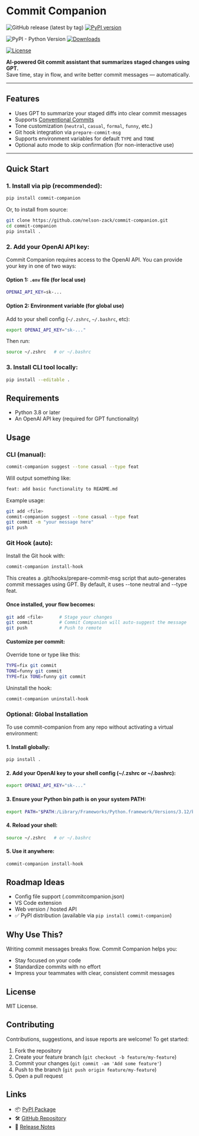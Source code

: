 # Commit Companion

![GitHub release (latest by tag)](https://img.shields.io/github/v/release/nelson-zack/commit-companion)
[![PyPI version](https://img.shields.io/pypi/v/commit-companion.svg)](https://pypi.org/project/commit-companion/)

![PyPI - Python Version](https://img.shields.io/pypi/pyversions/commit-companion)
[![Downloads](https://static.pepy.tech/badge/commit-companion)](https://pepy.tech/project/commit-companion)

[![License](https://img.shields.io/github/license/nelson-zack/commit-companion)](LICENSE)

**AI-powered Git commit assistant that summarizes staged changes using GPT.**  
Save time, stay in flow, and write better commit messages — automatically.

---

## Features

- Uses GPT to summarize your staged diffs into clear commit messages
- Supports [Conventional Commits](https://www.conventionalcommits.org/en/v1.0.0/)
- Tone customization (`neutral`, `casual`, `formal`, `funny`, etc.)
- Git hook integration via `prepare-commit-msg`
- Supports environment variables for default `TYPE` and `TONE`
- Optional auto mode to skip confirmation (for non-interactive use)

---

## Quick Start

### 1. Install via pip (recommended):

```bash
pip install commit-companion
```

Or, to install from source:

```bash
git clone https://github.com/nelson-zack/commit-companion.git
cd commit-companion
pip install .
```

### 2. Add your OpenAI API key:

Commit Companion requires access to the OpenAI API. You can provide your key in one of two ways:

#### Option 1: `.env` file (for local use)

```bash
OPENAI_API_KEY=sk-...
```

#### Option 2: Environment variable (for global use)

Add to your shell config (`~/.zshrc`, `~/.bashrc`, etc):

```bash
export OPENAI_API_KEY="sk-..."
```

Then run:

```bash
source ~/.zshrc   # or ~/.bashrc
```

### 3. Install CLI tool locally:

```bash
pip install --editable .
```

## Requirements

- Python 3.8 or later
- An OpenAI API key (required for GPT functionality)

## Usage

### CLI (manual):

```bash
commit-companion suggest --tone casual --type feat
```

Will output something like:

```bash
feat: add basic functionality to README.md
```

Example usage:

```bash
git add <file>
commit-companion suggest --tone casual --type feat
git commit -m "your message here"
git push
```

### Git Hook (auto):

Install the Git hook with:

```bash
commit-companion install-hook
```

This creates a .git/hooks/prepare-commit-msg script that auto-generates commit messages using GPT.
By default, it uses --tone neutral and --type feat.

#### Once installed, your flow becomes:

```bash
git add <file>      # Stage your changes
git commit          # Commit Companion will auto-suggest the message
git push            # Push to remote
```

#### Customize per commit:

Override tone or type like this:

```bash
TYPE=fix git commit
TONE=funny git commit
TYPE=fix TONE=funny git commit
```

Uninstall the hook:

```bash
commit-companion uninstall-hook
```

### Optional: Global Installation

To use commit-companion from any repo without activating a virtual environment:

#### 1. Install globally:

```bash
pip install .
```

#### 2. Add your OpenAI key to your shell config (~/.zshrc or ~/.bashrc):

```bash
export OPENAI_API_KEY="sk-..."
```

#### 3. Ensure your Python bin path is on your system PATH:

```bash
export PATH="$PATH:/Library/Frameworks/Python.framework/Versions/3.12/bin"
```

#### 4. Reload your shell:

```bash
source ~/.zshrc   # or ~/.bashrc
```

#### 5. Use it anywhere:

```bash
commit-companion install-hook
```

## Roadmap Ideas

- Config file support (.commitcompanion.json)
- VS Code extension
- Web version / hosted API
- ✅ PyPI distribution (available via `pip install commit-companion`)

## Why Use This?

Writing commit messages breaks flow. Commit Companion helps you:

- Stay focused on your code
- Standardize commits with no effort
- Impress your teammates with clear, consistent commit messages

## License

MIT License.

## Contributing

Contributions, suggestions, and issue reports are welcome! To get started:

1. Fork the repository
2. Create your feature branch (`git checkout -b feature/my-feature`)
3. Commit your changes (`git commit -am 'Add some feature'`)
4. Push to the branch (`git push origin feature/my-feature`)
5. Open a pull request

## Links

- 📦 [PyPI Package](https://pypi.org/project/commit-companion/)
- 🛠 [GitHub Repository](https://github.com/nelson-zack/commit-companion)
- 📝 [Release Notes](https://github.com/nelson-zack/commit-companion/releases)
